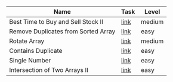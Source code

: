 | Name                                | Task                                                                                           | Level  |
| ----------------------------------- | ---------------------------------------------------------------------------------------------- | ------ |
| Best Time to Buy and Sell Stock II  | [link](https://leetcode.com/explore/interview/card/top-interview-questions-easy/92/array/564/) | medium |
| Remove Duplicates from Sorted Array | [link](https://leetcode.com/explore/interview/card/top-interview-questions-easy/92/array/727/) | easy   |
| Rotate Array                        | [link](https://leetcode.com/explore/interview/card/top-interview-questions-easy/92/array/646/) | medium |
| Contains Duplicate                  | [link](https://leetcode.com/explore/interview/card/top-interview-questions-easy/92/array/578/) | easy   |
| Single Number                       | [link](https://leetcode.com/explore/interview/card/top-interview-questions-easy/92/array/549/) | easy   |
| Intersection of Two Arrays II       | [link](https://leetcode.com/explore/interview/card/top-interview-questions-easy/92/array/674/) | easy   |
